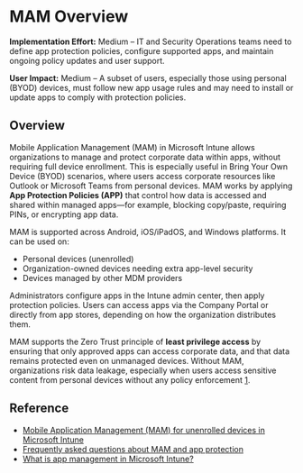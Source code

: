 # MAM Overview

**Implementation Effort:** Medium – IT and Security Operations teams need to define app protection policies, configure supported apps, and maintain ongoing policy updates and user support.

**User Impact:** Medium – A subset of users, especially those using personal (BYOD) devices, must follow new app usage rules and may need to install or update apps to comply with protection policies.

## Overview

Mobile Application Management (MAM) in Microsoft Intune allows organizations to manage and protect corporate data within apps, without requiring full device enrollment. This is especially useful in Bring Your Own Device (BYOD) scenarios, where users access corporate resources like Outlook or Microsoft Teams from personal devices. MAM works by applying **App Protection Policies (APP)** that control how data is accessed and shared within managed apps—for example, blocking copy/paste, requiring PINs, or encrypting app data.

MAM is supported across Android, iOS/iPadOS, and Windows platforms. It can be used on:
- Personal devices (unenrolled)
- Organization-owned devices needing extra app-level security
- Devices managed by other MDM providers

Administrators configure apps in the Intune admin center, then apply protection policies. Users can access apps via the Company Portal or directly from app stores, depending on how the organization distributes them.

MAM supports the Zero Trust principle of **least privilege access** by ensuring that only approved apps can access corporate data, and that data remains protected even on unmanaged devices. Without MAM, organizations risk data leakage, especially when users access sensitive content from personal devices without any policy enforcement [1](https://learn.microsoft.com/en-us/intune/intune-service/fundamentals/deployment-guide-enrollment-mamwe).

## Reference

- [Mobile Application Management (MAM) for unenrolled devices in Microsoft Intune](https://learn.microsoft.com/en-us/intune/intune-service/fundamentals/deployment-guide-enrollment-mamwe)  
- [Frequently asked questions about MAM and app protection](https://learn.microsoft.com/en-us/intune/intune-service/apps/mam-faq)  
- [What is app management in Microsoft Intune?](https://learn.microsoft.com/en-us/intune/intune-service/apps/app-management)

